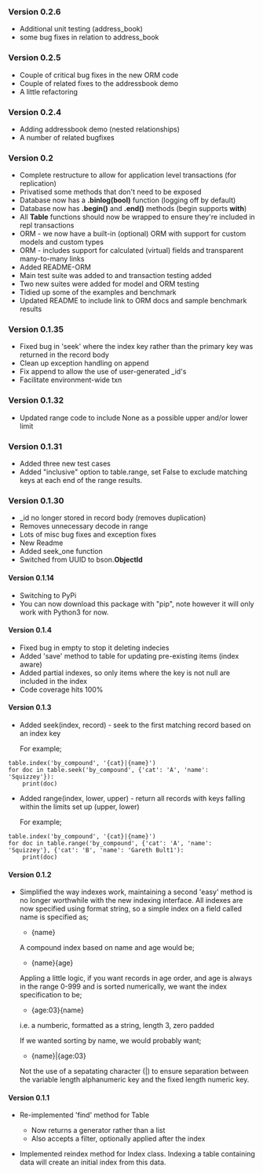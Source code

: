 ### Version 0.2.6

* Additional unit testing (address_book)
* some bug fixes in relation to address_book

### Version 0.2.5

* Couple of critical bug fixes in the new ORM code
* Couple of related fixes to the addressbook demo
* A little refactoring

### Version 0.2.4

* Adding addressbook demo (nested relationships)
* A number of related bugfixes

### Version 0.2

* Complete restructure to allow for application level transactions (for replication)
* Privatised some methods that don't need to be exposed
* Database now has a **.binlog(bool)** function (logging off by default)
* Database now has **.begin()** and **.end()** methods (begin supports **with**)
* All **Table** functions should now be wrapped to ensure they're included in repl transactions
* ORM - we now have a built-in (optional) ORM with support for custom models and custom types
* ORM - includes support for calculated (virtual) fields and transparent many-to-many links
* Added README-ORM
* Main test suite was added to and transaction testing added
* Two new suites were added for model and ORM testing
* Tidied up some of the examples and benchmark
* Updated README to include link to ORM docs and sample benchmark results

### Version 0.1.35

* Fixed bug in 'seek' where the index key rather than the primary key was returned in the record body
* Clean up exception handling on append
* Fix append to allow the use of user-generated _id's
* Facilitate environment-wide txn

### Version 0.1.32

* Updated range code to include None as a possible upper and/or lower limit

### Version 0.1.31

* Added three new test cases
* Added "inclusive" option to table.range, set False to exclude matching keys at 
each end of the range results.

### Version 0.1.30

* _id no longer stored in record body (removes duplication)
* Removes unnecessary decode in range
* Lots of misc bug fixes and exception fixes
* New Readme
* Added seek_one function
* Switched from UUID to bson.**ObjectId**

#### Version 0.1.14

* Switching to PyPi
* You can now download this package with "pip", note however it will only work with Python3 for now.

#### Version 0.1.4

* Fixed bug in empty to stop it deleting indecies
* Added 'save' method to table for updating pre-existing items (index aware)
* Added partial indexes, so only items where the key is not null are included in the index
* Code coverage hits 100%

#### Version 0.1.3

* Added seek(index, record) - seek to the first matching record based on an index key

  For example;
```  
table.index('by_compound', '{cat}|{name}')
for doc in table.seek('by_compound', {'cat': 'A', 'name': 'Squizzey'}):
    print(doc)
```

* Added range(index, lower, upper) - return all records with keys falling within the
  limits set up (upper, lower)

  For example;
  
```  
table.index('by_compound', '{cat}|{name}')
for doc in table.range('by_compound', {'cat': 'A', 'name': 'Squizzey'}, {'cat': 'B', 'name': 'Gareth Bult1'):
    print(doc)
```

#### Version 0.1.2

* Simplified the way indexes work, maintaining a second 'easy' method is no
  longer worthwhile with the new indexing interface. All indexes are now specified
  using format string, so a simple index on a field called name is specified as;
  
  - {name}
  
  A compound index based on name and age would be;
  
  - {name}{age}
  
  Appling a little logic, if you want records in age order, and age is always in
  the range 0-999 and is sorted numerically, we want the index specification to be;
  
  - {age:03}{name}
  
  i.e. a numberic, formatted as a string, length 3, zero padded
  
  If we wanted sorting by name, we would probably want;
  
  - {name}|{age:03}
  
  Not the use of a sepatating character (|) to ensure separation between the variable 
  length alphanumeric key and the fixed length numeric key.

#### Version 0.1.1

* Re-implemented 'find' method for Table
  * Now returns a generator rather than a list
  * Also accepts a filter, optionally applied after the index
  
* Implemented reindex method for Index class.
  Indexing a table containing data will create an initial index from this data.
  
